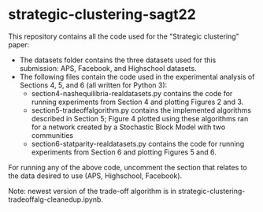 # strategic-clustering-sagt22

This repository contains all the code used for the "Strategic clustering" paper:
- The datasets folder contains the three datasets used for this submission: APS, Facebook, and Highschool datasets.
- The following files contain the code used in the experimental analysis of Sections 4, 5, and 6 (all written for Python 3): 
  - section4-nashequilibria-realdatasets.py contains the code for running experiments from Section 4 and plotting Figures 2 and 3.
  - section5-tradeoffalgorithm.py contains the implemented algorithms described in Section 5; Figure 4 plotted using these algorithms ran for a network created by a Stochastic Block Model with two communities 
  - section6-statparity-realdatasets.py contains the code for running experiments from Section 6 and plotting Figures 5 and 6.

For running any of the above code, uncomment the section that relates to the data desired to use (APS, Highschool, Facebook).

Note: newest version of the trade-off algorithm is in strategic-clustering-tradeoffalg-cleanedup.ipynb.
